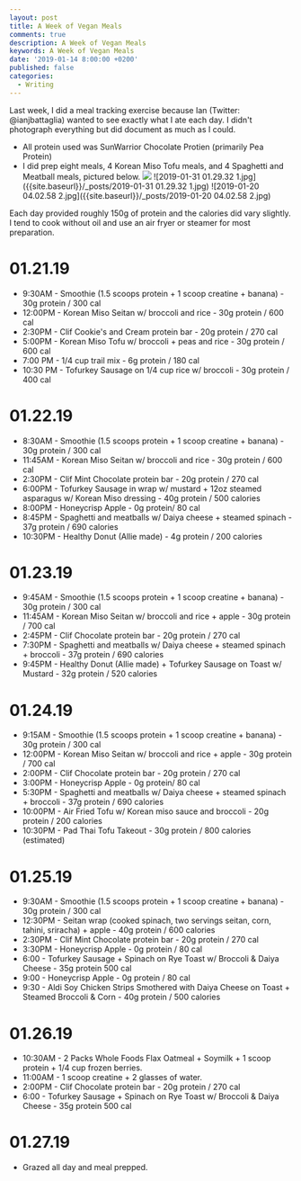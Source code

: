 ```yaml
---
layout: post
title: A Week of Vegan Meals
comments: true
description: A Week of Vegan Meals
keywords: A Week of Vegan Meals
date: '2019-01-14 8:00:00 +0200'
published: false
categories:
  - Writing
---
```

Last week, I did a meal tracking exercise because Ian (Twitter: @ianjbattaglia) wanted to see exactly what I ate each day. I didn't photograph everything but did document as much as I could. 

- All protein used was SunWarrior Chocolate Protien (primarily Pea Protein)
- I did prep eight meals, 4 Korean Miso Tofu meals, and 4 Spaghetti and Meatball meals, pictured below.
![]({{site.baseurl}}/_posts/2019-01-20%2004.02.58%202.jpg)
![2019-01-31 01.29.32 1.jpg]({{site.baseurl}}/_posts/2019-01-31 01.29.32 1.jpg)
![2019-01-20 04.02.58 2.jpg]({{site.baseurl}}/_posts/2019-01-20 04.02.58 2.jpg)

Each day provided roughly 150g of protein and the calories did vary slightly. I tend to cook without oil and use an air fryer or steamer for most preparation. 

# 01.21.19
* 9:30AM - Smoothie (1.5 scoops protein + 1 scoop creatine + banana) - 30g protein / 300 cal
* 12:00PM - Korean Miso Seitan w/ broccoli and rice - 30g protein / 600 cal
* 2:30PM - Clif Cookie's and Cream protein bar - 20g protein / 270 cal
* 5:00PM - Korean Miso Tofu w/ broccoli + peas and rice - 30g protein / 600 cal
* 7:00 PM - 1/4 cup trail mix - 6g protein / 180 cal
* 10:30 PM - Tofurkey Sausage on 1/4 cup rice w/ broccoli - 30g protein / 400 cal

# 01.22.19
* 8:30AM - Smoothie (1.5 scoops protein + 1 scoop creatine + banana) - 30g protein / 300 cal
* 11:45AM - Korean Miso Seitan w/ broccoli and rice - 30g protein / 600 cal
* 2:30PM - Clif Mint Chocolate protein bar - 20g protein / 270 cal
* 6:00PM - Tofurkey Sausage in wrap w/ mustard + 12oz steamed asparagus w/ Korean Miso dressing - 40g protein / 500 calories
* 8:00PM - Honeycrisp Apple - 0g protein/ 80 cal
* 8:45PM - Spaghetti and meatballs w/ Daiya cheese + steamed spinach - 37g protein / 690 calories
* 10:30PM - Healthy Donut (Allie made) - 4g protein / 200 calories

# 01.23.19
* 9:45AM - Smoothie (1.5 scoops protein + 1 scoop creatine + banana) - 30g protein / 300 cal
* 11:45AM - Korean Miso Seitan w/ broccoli and rice + apple - 30g protein / 700 cal
* 2:45PM - Clif Chocolate protein bar - 20g protein / 270 cal
* 7:30PM - Spaghetti and meatballs w/ Daiya cheese + steamed spinach + broccoli - 37g protein / 690 calories
* 9:45PM - Healthy Donut (Allie made) + Tofurkey Sausage on Toast w/ Mustard - 32g protein / 520 calories

# 01.24.19
* 9:15AM - Smoothie (1.5 scoops protein + 1 scoop creatine + banana) - 30g protein / 300 cal
* 12:00PM - Korean Miso Seitan w/ broccoli and rice + apple - 30g protein / 700 cal
* 2:00PM - Clif Chocolate protein bar - 20g protein / 270 cal
* 3:00PM - Honeycrisp Apple - 0g protein/ 80 cal
* 5:30PM - Spaghetti and meatballs w/ Daiya cheese + steamed spinach + broccoli - 37g protein / 690 calories
* 10:00PM - Air Fried Tofu w/ Korean miso sauce and broccoli - 20g protein / 200 calories
* 10:30PM - Pad Thai Tofu Takeout - 30g protein / 800 calories (estimated)

# 01.25.19
* 9:30AM - Smoothie (1.5 scoops protein + 1 scoop creatine + banana) - 30g protein / 300 cal
* 12:30PM - Seitan wrap (cooked spinach, two servings seitan, corn, tahini, sriracha) + apple - 40g protein / 600 calories
* 2:30PM - Clif Mint Chocolate protein bar - 20g protein / 270 cal
* 3:30PM - Honeycrisp Apple - 0g protein / 80 cal
* 6:00 - Tofurkey Sausage + Spinach on Rye Toast w/ Broccoli & Daiya Cheese - 35g protein 500 cal
* 9:00 - Honeycrisp Apple - 0g protein / 80 cal
* 9:30 - Aldi Soy Chicken Strips Smothered with Daiya Cheese on Toast + Steamed Broccoli & Corn - 40g protein / 500 calories

# 01.26.19
* 10:30AM - 2 Packs Whole Foods Flax Oatmeal + Soymilk + 1 scoop protein + 1/4 cup frozen berries.
* 11:00AM - 1 scoop creatine + 2 glasses of water.
* 2:00PM - Clif Chocolate protein bar - 20g protein / 270 cal
* 6:00 - Tofurkey Sausage + Spinach on Rye Toast w/ Broccoli & Daiya Cheese - 35g protein 500 cal

# 01.27.19
* Grazed all day and meal prepped.
